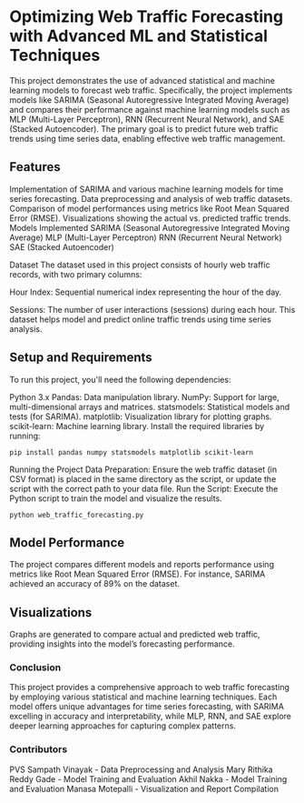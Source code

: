 # Optimizing Web Traffic Forecasting with Advanced ML and Statistical Techniques 

This project demonstrates the use of advanced statistical and machine learning models to forecast web traffic. Specifically, the project implements models like SARIMA (Seasonal Autoregressive Integrated Moving Average) and compares their performance against machine learning models such as MLP (Multi-Layer Perceptron), RNN (Recurrent Neural Network), and SAE (Stacked Autoencoder). The primary goal is to predict future web traffic trends using time series data, enabling effective web traffic management.

## Features
Implementation of SARIMA and various machine learning models for time series forecasting.
Data preprocessing and analysis of web traffic datasets.
Comparison of model performances using metrics like Root Mean Squared Error (RMSE).
Visualizations showing the actual vs. predicted traffic trends.
Models Implemented
SARIMA (Seasonal Autoregressive Integrated Moving Average)
MLP (Multi-Layer Perceptron)
RNN (Recurrent Neural Network)
SAE (Stacked Autoencoder)

Dataset
The dataset used in this project consists of hourly web traffic records, with two primary columns:

Hour Index: Sequential numerical index representing the hour of the day.

Sessions: The number of user interactions (sessions) during each hour.
This dataset helps model and predict online traffic trends using time series analysis.

## Setup and Requirements
To run this project, you'll need the following dependencies:

Python 3.x
Pandas: Data manipulation library.
NumPy: Support for large, multi-dimensional arrays and matrices.
statsmodels: Statistical models and tests (for SARIMA).
matplotlib: Visualization library for plotting graphs.
scikit-learn: Machine learning library.
Install the required libraries by running:

```
pip install pandas numpy statsmodels matplotlib scikit-learn
``` 

Running the Project
Data Preparation: Ensure the web traffic dataset (in CSV format) is placed in the same directory as the script, or update the script with the correct path to your data file.
Run the Script: Execute the Python script to train the model and visualize the results.
```
python web_traffic_forecasting.py
```

## Model Performance
The project compares different models and reports performance using metrics like Root Mean Squared Error (RMSE). For instance, SARIMA achieved an accuracy of 89% on the dataset.

## Visualizations
Graphs are generated to compare actual and predicted web traffic, providing insights into the model’s forecasting performance.

### Conclusion
This project provides a comprehensive approach to web traffic forecasting by employing various statistical and machine learning techniques. Each model offers unique advantages for time series forecasting, with SARIMA excelling in accuracy and interpretability, while MLP, RNN, and SAE explore deeper learning approaches for capturing complex patterns.

### Contributors

PVS Sampath Vinayak - Data Preprocessing and Analysis
Mary Rithika Reddy Gade - Model Training and Evaluation
Akhil Nakka - Model Training and Evaluation
Manasa Motepalli - Visualization and Report Compilation
